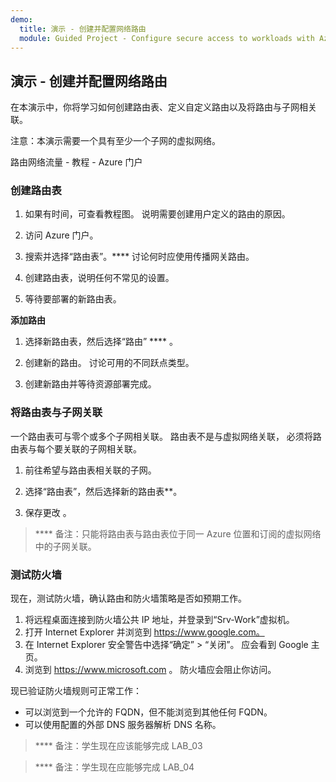 ```yaml
---
demo:
  title: 演示 - 创建并配置网络路由
  module: Guided Project - Configure secure access to workloads with Azure virtual networking services
---
```

## 演示 - 创建并配置网络路由

在本演示中，你将学习如何创建路由表、定义自定义路由以及将路由与子网相关联。 


注意：本演示需要一个具有至少一个子网的虚拟网络。 

路由网络流量 - 教程 - Azure 门户[](https://learn.microsoft.com/azure/virtual-network/tutorial-create-route-table-portal#create-a-route-table)


### 创建路由表 

1. 如果有时间，可查看教程图。 说明需要创建用户定义的路由的原因。 

1. 访问 Azure 门户。

1. 搜索并选择“路由表”。**** 讨论何时应使用传播网关路由。 

1. 创建路由表，说明任何不常见的设置。 

1. 等待要部署的新路由表。

**添加路由**

1.  选择新路由表，然后选择“路由” **** 。

1.  创建新的路由。 讨论可用的不同跃点类型。 

1.  创建新路由并等待资源部署完成。
 
### 将路由表与子网关联
一个路由表可与零个或多个子网相关联。 路由表不是与虚拟网络关联， 必须将路由表与每个要关联的子网相关联。


1.  前往希望与路由表相关联的子网。

1.  选择“路由表”，然后选择新的路由表**。 

1.  保存更改 。

 
>**** 备注：只能将路由表与路由表位于同一 Azure 位置和订阅的虚拟网络中的子网关联。

### 测试防火墙
现在，测试防火墙，确认路由和防火墙策略是否如预期工作。 

1.  将远程桌面连接到防火墙公共 IP 地址，并登录到“Srv-Work”虚拟机。
2.  打开 Internet Explorer 并浏览到 https://www.google.com。
3.  在 Internet Explorer 安全警告中选择“确定” > “关闭”。 应会看到 Google 主页。
4.  浏览到 https://www.microsoft.com 。 防火墙应会阻止你访问。

现已验证防火墙规则可正常工作：
- 可以浏览到一个允许的 FQDN，但不能浏览到其他任何 FQDN。
- 可以使用配置的外部 DNS 服务器解析 DNS 名称。
 
>**** 备注：学生现在应该能够完成 LAB_03




>**** 备注：学生现在应能够完成 LAB_04